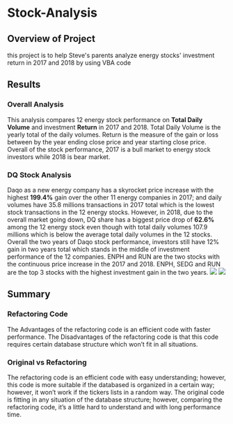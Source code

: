 # Stock-Analysis

## Overview of Project
this project is to help Steve's parents analyze energy stocks' investment return in 2017 and 2018 by using VBA code


## Results

### Overall Analysis
This analysis compares 12 energy stock performance on **Total Daily Volume** and investment **Return** in 2017 and 2018. Total Daily Volume is the yearly total of the daily volumes. Return is the measure of the gain or loss between by the year ending close price and year starting close price. Overall of the stock performance, 2017 is a bull market to energy stock investors while 2018 is bear market. 

### DQ Stock Analysis
Daqo as a new energy company has a skyrocket price increase with the highest **199.4%** gain over the other 11 energy companies in 2017; and daily volumes have 35.8 millions transactions in 2017 total which is the lowest stock transactions in the 12 energy stocks. 
However, in 2018, due to the overall market going down, DQ share has a biggest price drop of **62.6%** among the 12 energy stock even though with total daily volumes 107.9 millions which is below the average total daily volumes in the 12 stocks.
Overall the two years of Daqo stock performance, investors still have 12% gain in two years total which stands in the middle of investment performance of the 12 companies.
ENPH and RUN are the two stocks with the continuous price increase in the 2017 and 2018. ENPH, SEDG and RUN are the top 3 stocks with the highest investment gain in the two years.
<img src="Resources/VBA_Challenges_2017.png">
<img src="Resources/VBA_Challenges_2018.png">


## Summary

### Refactoring Code
The Advantages of the refactoring code is an efficient code with faster performance. The Disadvantages of the refactoring code is that this code requires certain database structure which won’t fit in all situations.

### Original vs Refactoring
The refactoring code is an efficient code with easy understanding; however, this code is more suitable if the databased is organized in a certain way; however, it won’t work if the tickers lists in a random way. 
The original code is fitting in any situation of the database structure; however, comparing the refactoring code, it’s a little hard to understand and with long performance time.
